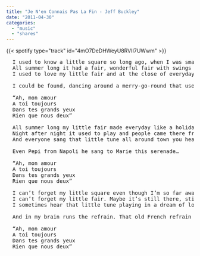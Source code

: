 ```yaml
---
title: "Je N'en Connais Pas La Fin - Jeff Buckley"
date: "2011-04-30"
categories:
  - "music"
  - "shares"
---
```


{{< spotify type="track" id="4mO7DeDHWeyU8RVII7UWwm" >}}

<pre>
  I used to know a little square so long ago, when I was small
  All summer long it had a fair, wonderful fair with swings and all
  I used to love my little fair and at the close of everyday

  I could be found, dancing around a merry-go-round that used to play…

  “Ah, mon amour
  A toi toujours
  Dans tes grands yeux
  Rien que nous deux”

  All summer long my little fair made everyday like a holiday
  Night after night it used to play and people came there from so far away
  And everyone sang that little tune all around town you heard it played

  Even Pepi from Napoli he sang to Marie this serenade…

  “Ah, mon amour
  A toi toujours
  Dans tes grands yeux
  Rien que nous deux”

  I can’t forget my little square even though I’m so far away
  I can’t forget my little fair. Maybe it’s still there, still there today
  I sometimes hear that little tune playing in a dream of long ago

  And in my brain runs the refrain. That old French refrain I used to know…

  “Ah, mon amour
  A toi toujours
  Dans tes grands yeux
  Rien que nous deux”
</pre>